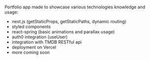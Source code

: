 Portfolio app made to showcase various technologies knowledge and usage:
- next.js (getStaticProps, getStaticPaths, dynamic routing)
- styled components
- react-spring (basic animations and parallax usage)
- auth0 integration (useUser)
- integration with TMDB RESTful api
- deployment on Vercel
- more coming soon